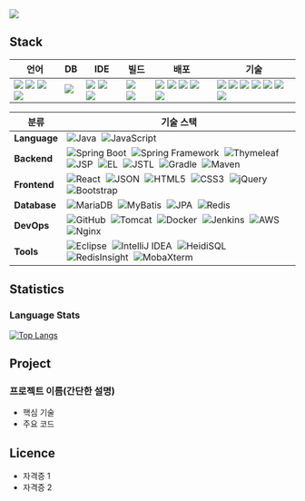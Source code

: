 <img src="https://capsule-render.vercel.app/api?type=waving&color=auto&height=300&section=header&text=Hello!%20I'm%20Jayden&fontSize=80&fontAlignY=42" />

<!-- 스택 -->
## Stack
| 언어 | DB | IDE | 빌드 | 배포 | 기술 |
| --- | --- | --- | --- | --- | --- |
|<img src="https://img.shields.io/badge/java-%23ED8B00.svg?style=flat-square&logo=openjdk&logoColor=white">&nbsp;<img src="https://img.shields.io/badge/html5-%23E34F26.svg?style=flat-square&logo=html5&logoColor=white">&nbsp;<img src="https://img.shields.io/badge/css3-%231572B6.svg?style=flat-square&logo=css3&logoColor=white">&nbsp;<img src="https://img.shields.io/badge/javascript-%23323330.svg?style=flat-square&logo=javascript&logoColor=%23F7DF1E">|<img src="https://img.shields.io/badge/MariaDB-003545?style=flat-square&logo=mariadb&logoColor=white">&nbsp;|<img src="https://img.shields.io/badge/IntelliJIDEA-000000.svg?style=flat-square&logo=intellij-idea&logoColor=white">&nbsp;<img src="https://img.shields.io/badge/Eclipse-FE7A16.svg?style=flat-square&logo=Eclipse&logoColor=white">&nbsp;<img src="https://img.shields.io/badge/Visual%20Studio%20Code-0078d7.svg?style=flat-square&logo=visual-studio-code&logoColor=white">|<img src="https://img.shields.io/badge/Apache%20Maven-C71A36?style=flat-square&logo=Apache%20Maven&logoColor=white">&nbsp;<img src="https://img.shields.io/badge/Gradle-02303A.svg?style=flat-square&logo=Gradle&logoColor=white">|<img src="https://img.shields.io/badge/apache%20tomcat-%23F8DC75.svg?style=flat-square&logo=apache-tomcat&logoColor=black">&nbsp;<img src="https://img.shields.io/badge/AWS-%23FF9900.svg?style=flat-square&logo=amazon-aws&logoColor=white">&nbsp;<img src="https://img.shields.io/badge/docker-%230db7ed.svg?style=flat-square&logo=docker&logoColor=white">&nbsp;<img src="https://img.shields.io/badge/jenkins-%232C5263.svg?style=flat-square&logo=jenkins&logoColor=white">&nbsp;<img src="https://img.shields.io/badge/github-%23121011.svg?style=flat-square&logo=github&logoColor=white">|<img src="https://img.shields.io/badge/spring-%236DB33F.svg?style=flat-square&logo=spring&logoColor=white">&nbsp;<img src="https://img.shields.io/badge/spring%20boot-%236DB33F.svg?style=flat-square&logo=springboot&logoColor=white">&nbsp;<img src="https://img.shields.io/badge/Mybatis-181717.svg?style=flat-square&logo=Mybatis&logoColor=white">&nbsp;<img src="https://img.shields.io/badge/jquery-%230769AD.svg?style=flat-square&logo=jquery&logoColor=white">&nbsp;<img src="https://img.shields.io/badge/bootstrap-%238511FA.svg?style=flat-square&logo=bootstrap&logoColor=white">&nbsp;<img src="https://img.shields.io/badge/JSP-3776AB.svg?style=flat-square&logo=JSP&logoColor=white">&nbsp;<img src="https://img.shields.io/badge/JSON-3776AB.svg?style=flat-square&logo=JSON&logoColor=white">|

| 분류               | 기술 스택 |
|--------------------|-----------|
| **Language**       | <img src="https://img.shields.io/badge/Java-%23ED8B00.svg?style=flat-square&logo=openjdk&logoColor=white" alt="Java" style="max-height:50px; margin-right:5px;" /> <img src="https://img.shields.io/badge/JavaScript-%23323330.svg?style=flat-square&logo=javascript&logoColor=%23F7DF1E" alt="JavaScript" style="max-height:50px; margin-right:5px;" /> |
| **Backend** | <img src="https://img.shields.io/badge/Spring_Boot-%236DB33F.svg?style=flat-square&logo=springboot&logoColor=white" alt="Spring Boot" style="max-height:50px; margin-right:5px;" /> <img src="https://img.shields.io/badge/Spring_Framework-%236DB33F.svg?style=flat-square&logo=spring&logoColor=white" alt="Spring Framework" style="max-height:50px; margin-right:5px;" /> <img src="https://img.shields.io/badge/Thymeleaf-%2300564A.svg?style=flat-square&logo=thymeleaf&logoColor=white" alt="Thymeleaf" style="max-height:50px; margin-right:5px;" /> <img src="https://img.shields.io/badge/JSP-3776AB.svg?style=flat-square&logo=jsp&logoColor=white" alt="JSP" style="max-height:50px; margin-right:5px;" /> <img src="https://img.shields.io/badge/EL-%234D9DE0.svg?style=flat-square&logo=java&logoColor=white" alt="EL" style="max-height:50px; margin-right:5px;" /> <img src="https://img.shields.io/badge/JSTL-%2300ADEF.svg?style=flat-square&logo=java&logoColor=white" alt="JSTL" style="max-height:50px; margin-right:5px;" /> <img src="https://img.shields.io/badge/Gradle-02303A.svg?style=flat-square&logo=gradle&logoColor=white" alt="Gradle" style="max-height:50px; margin-right:5px;" /> <img src="https://img.shields.io/badge/Maven-C71A36?style=flat-square&logo=apache-maven&logoColor=white" alt="Maven" style="max-height:50px; margin-right:5px;" /> |
| **Frontend**   | <img src="https://img.shields.io/badge/React-%2361DAFB.svg?style=flat-square&logo=react&logoColor=black" alt="React" style="max-height:50px; margin-right:5px;" /> <img src="https://img.shields.io/badge/JSON-3776AB.svg?style=flat-square&logo=json&logoColor=white" alt="JSON" style="max-height:50px; margin-right:5px;" /> <img src="https://img.shields.io/badge/HTML5-%23E34F26.svg?style=flat-square&logo=html5&logoColor=white" alt="HTML5" style="max-height:50px; margin-right:5px;" /> <img src="https://img.shields.io/badge/CSS3-%231572B6.svg?style=flat-square&logo=css3&logoColor=white" alt="CSS3" style="max-height:50px; margin-right:5px;" /> <img src="https://img.shields.io/badge/jQuery-%230769AD.svg?style=flat-square&logo=jquery&logoColor=white" alt="jQuery" style="max-height:50px; margin-right:5px;" /> <img src="https://img.shields.io/badge/Bootstrap-%238511FA.svg?style=flat-square&logo=bootstrap&logoColor=white" alt="Bootstrap" style="max-height:50px; margin-right:5px;" /> |
| **Database**       | <img src="https://img.shields.io/badge/MariaDB-003545?style=flat-square&logo=mariadb&logoColor=white" alt="MariaDB" style="max-height:50px; margin-right:5px;" /> <img src="https://img.shields.io/badge/MyBatis-181717.svg?style=flat-square&logo=mybatis&logoColor=white" alt="MyBatis" style="max-height:50px; margin-right:5px;" /> <img src="https://img.shields.io/badge/JPA-007396.svg?style=flat-square&logo=java&logoColor=white" alt="JPA" style="max-height:50px; margin-right:5px;" /> <img src="https://img.shields.io/badge/Redis-%23D82C20.svg?style=flat-square&logo=redis&logoColor=white" alt="Redis" style="max-height:50px; margin-right:5px;" /> |
| **DevOps**         | <img src="https://img.shields.io/badge/GitHub-%23121011.svg?style=flat-square&logo=github&logoColor=white" alt="GitHub" style="max-height:50px; margin-right:5px;" /> <img src="https://img.shields.io/badge/Apache_Tomcat-%23F8DC75.svg?style=flat-square&logo=apache-tomcat&logoColor=black" alt="Tomcat" style="max-height:50px; margin-right:5px;" /> <img src="https://img.shields.io/badge/Docker-%230db7ed.svg?style=flat-square&logo=docker&logoColor=white" alt="Docker" style="max-height:50px; margin-right:5px;" /> <img src="https://img.shields.io/badge/Jenkins-%232C5263.svg?style=flat-square&logo=jenkins&logoColor=white" alt="Jenkins" style="max-height:50px; margin-right:5px;" /> <img src="https://img.shields.io/badge/AWS-%23FF9900.svg?style=flat-square&logo=amazon-aws&logoColor=white" alt="AWS" style="max-height:50px; margin-right:5px;" /> <img src="https://img.shields.io/badge/Nginx-%23009639.svg?style=flat-square&logo=nginx&logoColor=white" alt="Nginx" style="max-height:50px; margin-right:5px;" /> |
| **Tools**          | <img src="https://img.shields.io/badge/Eclipse-FE7A16.svg?style=flat-square&logo=eclipse&logoColor=white" alt="Eclipse" style="max-height:50px; margin-right:5px;" /> <img src="https://img.shields.io/badge/IntelliJIDEA-000000.svg?style=flat-square&logo=intellij-idea&logoColor=white" alt="IntelliJ IDEA" style="max-height:50px; margin-right:5px;" /> <img src="https://img.shields.io/badge/HeidiSQL-0A0A0A.svg?style=flat-square&logo=heidisql&logoColor=white" alt="HeidiSQL" style="max-height:50px; margin-right:5px;" /> <img src="https://img.shields.io/badge/RedisInsight-DC382D.svg?style=flat-square&logo=redis&logoColor=white" alt="RedisInsight" style="max-height:50px; margin-right:5px;" /> <img src="https://img.shields.io/badge/MobaXterm-3DA5D9.svg?style=flat-square&logo=microsoft&logoColor=white" alt="MobaXterm" style="max-height:50px; margin-right:5px;" /> |





<!-- 스탯 및 언어통계-->
## Statistics
<!-- [![Anurag's GitHub stats](https://github-readme-stats.vercel.app/api?username=Jayden6849&show_icons=true&theme=dark)](https://github.com/anuraghazra/github-readme-stats) -->
### Language Stats
[![Top Langs](https://github-readme-stats.vercel.app/api/top-langs/?username=Jayden6849&theme=dark)](https://github.com/anuraghazra/github-readme-stats)

<!-- 포트폴리오 -->
## Project
### 프로젝트 이름(간단한 설명)
* 핵심 기술
* 주요 코드

## Licence
* 자격증 1
* 자격증 2  
